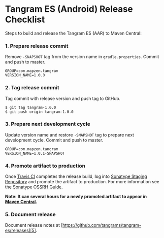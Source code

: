 # Tangram ES (Android) Release Checklist

Steps to build and release the Tangram ES (AAR) to Maven Central:

### 1. Prepare release commit
Remove `-SNAPSHOT` tag from the version name in `gradle.properties`. Commit and push to master.
```
GROUP=com.mapzen.tangram
VERSION_NAME=1.0.0
```

### 2. Tag release commit
Tag commit with release version and push tag to GitHub.
```
$ git tag tangram-1.0.0
$ git push origin tangram-1.0.0
```

### 3. Prepare next development cycle
Update version name and restore `-SNAPSHOT` tag to prepare next development cycle. Commit and push to master.
```
GROUP=com.mapzen.tangram
VERSION_NAME=1.0.1-SNAPSHOT
```

### 4. Promote artifact to production
Once [Travis CI][1] completes the release build, log into [Sonatype Staging Repository][2] and promote the artifact to production. For more information see the [Sonatype OSSRH Guide][3].

**Note: It can several hours for a newly promoted artifact to appear in [Maven Central][4].**

### 5. Document release
Document release notes at [https://github.com/tangrams/tangram-es/releases][5].

[1]: https://travis-ci.org/tangrams/tangram-es
[2]: https://oss.sonatype.org/#stagingRepositories
[3]: http://central.sonatype.org/pages/ossrh-guide.html
[4]: http://search.maven.org/#search%7Cga%7C1%7Ctangram
[5]: https://github.com/tangrams/tangram-es/releases
